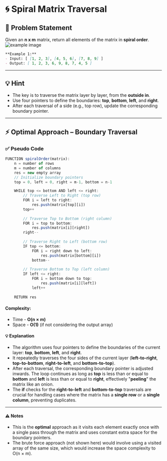 # 🌀 Spiral Matrix Traversal

## 🧩 Problem Statement
Given an **n x m** matrix, return all elements of the matrix in **spiral order**. <br>
![example image](https://assets.leetcode.com/uploads/2020/11/13/spiral1.jpg)

```markdown
**Example 1:**
- Input: [ [1, 2, 3], [4, 5, 6], [7, 8, 9] ]
- Output: [ 1, 2, 3, 6, 9, 8, 7, 4, 5 ]
```

---

## 💡 Hint
- The key is to traverse the matrix layer by layer, from the **outside in**.
- Use four pointers to define the boundaries: **top**, **bottom**, **left**, and **right**.
- After each traversal of a side (e.g., top row), update the corresponding boundary pointer.

---

## ⚡ Optimal Approach – Boundary Traversal
### ✅ Pseudo Code
```js
FUNCTION spiralOrder(matrix):
    n = number of rows
    m = number of columns
    res = new empty array
    // Initialize boundary pointers
    top = 0, left = 0, right = m-1, bottom = n-1

    WHILE top <= bottom AND left <= right:
        // Traverse Left to Right (top row)
        FOR i = left to right:
            res.push(matrix[top][i])
        top++
        
        // Traverse Top to Bottom (right column)
        FOR i = top to bottom:
            res.push(matrix[i][right])
        right--
        
        // Traverse Right to Left (bottom row)
        IF top <= bottom:
            FOR i = right down to left:
                res.push(matrix[bottom][i])
            bottom--
        
        // Traverse Bottom to Top (left column)
        IF left <= right:
            FOR i = bottom down to top:
                res.push(matrix[i][left])
            left++
        
    RETURN res
```
#### Complexity:
- Time - **O(n × m)** 
- Space - **O(1)**  (if not considering the output array)
#### 💡 Explanation
- The algorithm uses four pointers to define the boundaries of the current layer: **top**, **bottom**, **left**, and **right**.
- It repeatedly traverses the four sides of the current layer (**left-to-right**, **top-to-bottom**, **right-to-left**, and **bottom-to-top**).
- After each traversal, the corresponding boundary pointer is adjusted inwards. The loop continues as long as **top** is less than or equal to **bottom** and **left** is less than or equal to **right**, effectively "**peeling**" the matrix like an onion.
- The **if** checks for the **right-to-left** and **bottom-to-top** traversals are crucial for handling cases where the matrix has a **single row** or a **single column**, preventing duplicates.
---

#### ⚠️ Notes
- This is the **optimal** approach as it visits each element exactly once with a single pass through the matrix and uses constant extra space for the boundary pointers.
- The brute force approach (not shown here) would involve using a visited array of the same size, which would increase the space complexity to O(n × m).